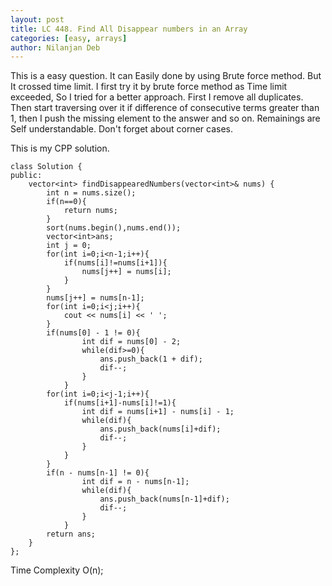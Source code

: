 ```yaml
---
layout: post
title: LC 448. Find All Disappear numbers in an Array
categories: [easy, arrays]
author: Nilanjan Deb
---
```

This is a easy question. It can Easily done by using Brute force method. But It crossed time limit. I first try it by brute force method as Time limit exceeded, So I tried for a better approach. First I remove all duplicates. Then start traversing over it if difference of consecutive terms greater than 1, then I push the missing element to the answer and so on. Remainings are Self understandable. Don't forget about corner cases.
 
This is my CPP solution.

```
class Solution {
public:
    vector<int> findDisappearedNumbers(vector<int>& nums) {
        int n = nums.size();
        if(n==0){
            return nums;
        }
        sort(nums.begin(),nums.end());
        vector<int>ans;
        int j = 0;
        for(int i=0;i<n-1;i++){
            if(nums[i]!=nums[i+1]){
                nums[j++] = nums[i];
            }
        }
        nums[j++] = nums[n-1];
        for(int i=0;i<j;i++){
            cout << nums[i] << ' ';
        }
        if(nums[0] - 1 != 0){
                int dif = nums[0] - 2;
                while(dif>=0){
                    ans.push_back(1 + dif);
                    dif--;
                }
            }
        for(int i=0;i<j-1;i++){
            if(nums[i+1]-nums[i]!=1){
                int dif = nums[i+1] - nums[i] - 1;
                while(dif){
                    ans.push_back(nums[i]+dif);
                    dif--;
                }
            }
        }
        if(n - nums[n-1] != 0){
                int dif = n - nums[n-1];
                while(dif){
                    ans.push_back(nums[n-1]+dif);
                    dif--;
                }
            }
        return ans;
    }
};
```
Time Complexity O(n);